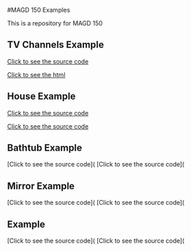 #MAGD 150 Examples

This is a repository for MAGD 150

## TV Channels Example

[Click to see the source code](https://github.com/Maikuuro/MAGD-150-Assignments/blob/gh-pages/f19magd150lab05_phillippi/f19magd150lab05_phillippi/sketch.js)

[Click to see the html](https://github.com/Maikuuro/MAGD-150-Assignments/blob/gh-pages/f19magd150lab05_phillippi/f19magd150lab05_phillippi/f19magd150lab05_phillippi.html) 

## House Example

[Click to see the source code](https://github.com/Maikuuro/MAGD-150-Assignments/blob/gh-pages/f19magd150lab02_phillippi/f19magd150lab02_phillippi/f19magd150lab02_phillippi.js)

[Click to see the source code](https://github.com/Maikuuro/MAGD-150-Assignments/blob/gh-pages/f19magd150lab01_Phillippi/f19magd150lab01_Phillippi/index.html)

## Bathtub Example

[Click to see the source code](
[Click to see the source code](

## Mirror Example

[Click to see the source code](
[Click to see the source code](

## Example

[Click to see the source code](
[Click to see the source code](
